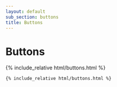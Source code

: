 ```yaml
---
layout: default
sub_section: buttons
title: Buttons
---
```


# Buttons

<div class="site-c-showcase">
{% include_relative html/buttons.html %}
</div>

```html
{% include_relative html/buttons.html %}
```